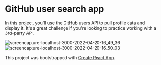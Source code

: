 # GitHub user search app

In this project, you'll use the GitHub users API to pull profile data and display it. It's a great challenge if you're looking to practice working with a 3rd-party API.


![screencapture-localhost-3000-2022-04-20-16_49_36](https://user-images.githubusercontent.com/12983015/164329444-c5c2eb5a-ea31-4242-85cf-9645fbe1693f.png)
![screencapture-localhost-3000-2022-04-20-16_50_03](https://user-images.githubusercontent.com/12983015/164329515-d1bed0eb-5c51-4b54-81ad-611b06d8ee74.png)

This project was bootstrapped with [Create React App](https://github.com/facebook/create-react-app).
